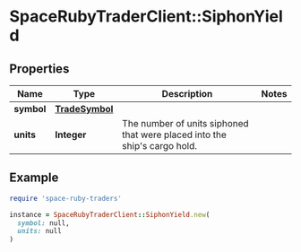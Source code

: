 # SpaceRubyTraderClient::SiphonYield

## Properties

| Name | Type | Description | Notes |
| ---- | ---- | ----------- | ----- |
| **symbol** | [**TradeSymbol**](TradeSymbol.md) |  |  |
| **units** | **Integer** | The number of units siphoned that were placed into the ship's cargo hold. |  |

## Example

```ruby
require 'space-ruby-traders'

instance = SpaceRubyTraderClient::SiphonYield.new(
  symbol: null,
  units: null
)
```

